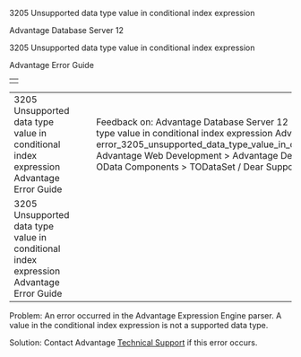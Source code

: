 3205 Unsupported data type value in conditional index expression




Advantage Database Server 12  

3205 Unsupported data type value in conditional index expression

Advantage Error Guide

|  |
| --- |
|  |

|  |  |  |  |  |
| --- | --- | --- | --- | --- |
| 3205 Unsupported data type value in conditional index expression  Advantage Error Guide |  |  | Feedback on: Advantage Database Server 12 - 3205 Unsupported data type value in conditional index expression Advantage Error Guide error\_3205\_unsupported\_data\_type\_value\_in\_conditional\_index\_expression Advantage Web Development > Advantage Delphi OData Client > Delphi OData Components > TODataSet / Dear Support Staff, |  |
| 3205 Unsupported data type value in conditional index expression  Advantage Error Guide |  |  |  |  |

Problem: An error occurred in the Advantage Expression Engine parser. A value in the conditional index expression is not a supported data type.

Solution: Contact Advantage [Technical Support](master_technical_support_u_s__and_canada.htm) if this error occurs.